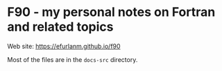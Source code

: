 # F90 - my personal notes on Fortran and related topics

Web site: https://efurlanm.github.io/f90

Most of the files are in the `docs-src` directory.
